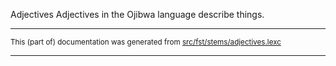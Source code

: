 Adjectives
Adjectives in the Ojibwa language describe things.

* * *

<small>This (part of) documentation was generated from [src/fst/stems/adjectives.lexc](https://github.com/giellalt/lang-oji/blob/main/src/fst/stems/adjectives.lexc)</small>

---

